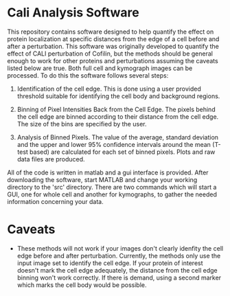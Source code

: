 Cali Analysis Software
=============

This repository contains software designed to help quantify the effect on
protein localization at specific distances from the edge of a cell before and
after a perturbation. This software was originally developed to quantify the
effect of CALI perturbation of Cofilin, but the methods should be general
enough to work for other proteins and perturbations assuming the caveats listed below are true. Both full cell and
kymograph images can be processed. To do this the software follows several
steps:

1. Identification of the cell edge. This is done using a user provided
   threshold suitable for identifying the cell body and background regions.

2. Binning of Pixel Intensities Back from the Cell Edge. The pixels behind the
   cell edge are binned according to their distance from the cell edge. The
   size of the bins are specified by the user.

3. Analysis of Binned Pixels. The value of the average, standard deviation and
   the upper and lower 95% confidence intervals around the mean (T-test based)
   are calculated for each set of binned pixels. Plots and raw data files are
   produced.

All of the code is written in matlab and a gui interface is provided. After downloading the software, start MATLAB and change your working directory to the 'src' directory. There are two commands which will start a GUI, one for whole cell and another for kymographs, to gather the needed information concerning your data.

Caveats
=======

* These methods will not work if your images don't clearly idenfity the cell edge before and after perturbation. Currently, the methods only use the input image set to identify the cell edge. If your protein of interest doesn't mark the cell edge adequately, the distance from the cell edge binning won't work correctly. If there is demand, using a second marker which marks the cell body would be possible.
